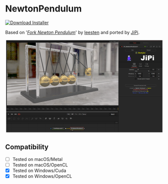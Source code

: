 # NewtonPendulum
[![Download Installer](https://img.shields.io/static/v1?label=Download&message=NewtonPendulum-Installer.lua&color=blue)](https://github.com/nmbr73/Shadertoys/releases/download/V1.1/NewtonPendulum-Installer.lua "Installer")

Based on '_[Fork Newton Pendulum](https://www.shadertoy.com/view/7sXyzX)_' by [leesten](https://www.shadertoy.com/user/leesten) and ported by [JiPi](../../Site/Profiles/JiPi.md).

[![Thumbnail](NewtonPendulum.png)](https://www.shadertoy.com/view/7sXyzX "View on Shadertoy.com")


## Compatibility
- [ ] Tested on macOS/Metal
- [ ] Tested on macOS/OpenCL
- [X] Tested on Windows/Cuda
- [X] Tested on Windows/OpenCL
